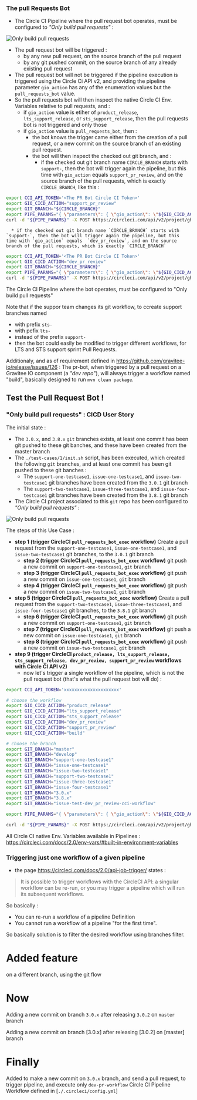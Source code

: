 ### The pull Requests Bot

* The Circle CI Pipeline where the pull request bot operates, must be configured to _"Only build pull requests"_ :

![Only build pull requests](./docs/images/ONLY_BUILD_PULL_REQUESTS.png)

* The pull request bot will be triggered :
  * by any new pull request, on the source branch of the pull request
  * by any git pushed commit, on the source branch of any already existing pull request
* The pull request bot will not be triggered if the pipeline execution is triggered using the Circle Ci API v2, and providing the pipeline parameter `gio_action` has any of the enumeration values but the `pull_requests_bot` value.
* So the pull requests bot will then inspect the native Circle CI Env. Variables relative to pull requests, and :
  * if `gio_action` value is etiher of `product_release`, `lts_support_release`, or `sts_support_release`, then the pull requests bot is not triggered and only those
  * if `gio_action` value is `pull_requests_bot`, then :
    * the bot knows the trigger came either from the creation of a pull request, or a new commit on the source branch of an existing pull request.
    * the bot will then inspect the checked out git branch, and :
      * if the checked out git branch name `CIRCLE_BRANCH` starts with `support-`, then the bot will trigger again the pipeline, but this time with `gio_action` equals  `support_pr_review`, and on the source branch of the pull requests, which is exactly `CIRCLE_BRANCH`, like this :

```bash
export CCI_API_TOKEN='<The PR Bot Circle CI Token>'
export GIO_CICD_ACTION="support_pr_review"
export GIT_BRANCH="${CIRCLE_BRANCH}"
export PIPE_PARAMS="{ \"parameters\": { \"gio_action\": \"${GIO_CICD_ACTION}\" }, \"branch\": \"${GIT_BRANCH}\" }"
curl -d "${PIPE_PARAMS}" -X POST https://circleci.com/api/v2/project/gh/gravitee-lab/poc_cci_api_one_wlfow/pipeline -H 'Accept: application/json' -H 'Content-Type: application/json' -H "Circle-Token: ${CCI_API_TOKEN}" | jq .

```

      * if the checked out git branch name `CIRCLE_BRANCH` starts with `support-`, then the bot will trigger again the pipeline, but this time with `gio_action` equals  `dev_pr_review`, and on the source branch of the pull requests, which is exactly `CIRCLE_BRANCH`

```bash
export CCI_API_TOKEN='<The PR Bot Circle CI Token>'
export GIO_CICD_ACTION="dev_pr_review"
export GIT_BRANCH="${CIRCLE_BRANCH}"
export PIPE_PARAMS="{ \"parameters\": { \"gio_action\": \"${GIO_CICD_ACTION}\" }, \"branch\": \"${GIT_BRANCH}\" }"
curl -d "${PIPE_PARAMS}" -X POST https://circleci.com/api/v2/project/gh/gravitee-lab/poc_cci_api_one_wlfow/pipeline -H 'Accept: application/json' -H 'Content-Type: application/json' -H "Circle-Token: ${CCI_API_TOKEN}" | jq .
```

The Circle CI Pipeline where the bot operates, must be configured to "Only build pull requests"

Note that if the suppor team changes its git workflow, to ccreate support branches named
* with prefix `sts-`
* with pefix `lts-`
* instead of the prefix `support-`
* then the bot could easily be modified to trigger different workflows, for LTS and STS support sprint Pull Requests.

Additionaly, and as of requirement defined in https://github.com/gravitee-io/release/issues/126 : The pr-bot, when triggered by a pull request on a Gravitee IO component (a _"dev repo"_), will always trigger a workflow named "build", basically designed to run `mvn clean package`.


## Test the Pull Request Bot !

### "Only build pull requests" : CICD User Story

The initial state :

* The `3.0.x`, and `3.8.x` `git` branches exists, at least one commit has been git pushed to these git banches, and these have been created from the master branch
* The `./test-cases/1/init.sh` script, has been executed, which created the following `git` branches, and at least one commit has been git pushed to these git banches :
  * The `support-one-testcase1`, `issue-one-testcase1`, and `issue-two-testcase1` git branches have been created from the `3.0.1` git branch
  * The `support-two-testcase1`, `issue-three-testcase1`, and `issue-four-testcase1` git branches have been created from the `3.8.1` git branch
* The Circle CI project associated to this `git` repo has been configured to _"Only build pull requests"_ :

![Only build pull requests](./docs/images/ONLY_BUILD_PULL_REQUESTS.png)


The steps of this Use Case :

  * **step 1 (trigger CircleCI `pull_requests_bot_exec` workflow)** Create a pull request from the `support-one-testcase1`, `issue-one-testcase1`, and `issue-two-testcase1` git branches, to the `3.0.1` git branch
    * **step 2 (trigger CircleCI `pull_requests_bot_exec` workflow)** git push a new commit on `support-one-testcase1`, `git` branch
    * **step 3 (trigger CircleCI `pull_requests_bot_exec` workflow)** git push a new commit on `issue-one-testcase1`, `git` branch
    * **step 4 (trigger CircleCI `pull_requests_bot_exec` workflow)** git push a new commit on `issue-two-testcase1`, `git` branch
  * **step 5 (trigger CircleCI `pull_requests_bot_exec` workflow)** Create a pull request from the `support-two-testcase1`, `issue-three-testcase1`, and `issue-four-testcase1` git branches, to the `3.8.1` git branch
    * **step 6 (trigger CircleCI `pull_requests_bot_exec` workflow)** git push a new commit on `support-one-testcase1`, `git` branch
    * **step 7 (trigger CircleCI `pull_requests_bot_exec` workflow)** git push a new commit on `issue-one-testcase1`, `git` branch
    * **step 8 (trigger CircleCI `pull_requests_bot_exec` workflow)** git push a new commit on `issue-two-testcase1`, `git` branch
  * **step 9 (trigger CircleCI `product_release, lts_support_release, sts_support_release, dev_pr_review, support_pr_review` workflows with Circle CI API v2)**
    * now let's trigger a single workflow of the pipeline, which is not the pull request bot (that's what the pull request bot will do) :

```bash
export CCI_API_TOKEN='xxxxxxxxxxxxxxxxxxxxx'

# choose the workflow
export GIO_CICD_ACTION="product_release"
export GIO_CICD_ACTION="lts_support_release"
export GIO_CICD_ACTION="sts_support_release"
export GIO_CICD_ACTION="dev_pr_review"
export GIO_CICD_ACTION="support_pr_review"
export GIO_CICD_ACTION="build"

# choose the branch
export GIT_BRANCH="master"
export GIT_BRANCH="develop"
export GIT_BRANCH="support-one-testcase1"
export GIT_BRANCH="issue-one-testcase1"
export GIT_BRANCH="issue-two-testcase1"
export GIT_BRANCH="support-two-testcase1"
export GIT_BRANCH="issue-three-testcase1"
export GIT_BRANCH="issue-four-testcase1"
export GIT_BRANCH="3.0.x"
export GIT_BRANCH="3.8.x"
export GIT_BRANCH="issue-test-dev_pr_review-cci-workflow"

export PIPE_PARAMS="{ \"parameters\": { \"gio_action\": \"${GIO_CICD_ACTION}\", \"pull_req_bot_image_tag\": \"stable-latest\" }, \"branch\": \"${GIT_BRANCH}\" }"

curl -d "${PIPE_PARAMS}" -X POST https://circleci.com/api/v2/project/gh/gravitee-lab/poc_cci_api_one_wlfow/pipeline -H 'Accept: application/json' -H 'Content-Type: application/json' -H "Circle-Token: ${CCI_API_TOKEN}" | jq .

```

All Circle CI native Env. Variables available in Pipelines : https://circleci.com/docs/2.0/env-vars/#built-in-environment-variables

### Triggering just one workflow of a given pipeline

* the page https://circleci.com/docs/2.0/api-job-trigger/ states :

>
>  It is possible to trigger workflows with the CircleCI API: a singular workflow can be re-run, or you may trigger a pipeline which will run its subsequent workflows.
>

So basically :

* You can re-run a workflow of a pipeline Definition
* You cannot run a workflow of a pipeline "for the first time".

So basically solution is to filter the desired workflow using branches filter.


# Added feature

on a different branch, using the git flow


# Now

Adding a new commit on branch `3.0.x` after releasing `3.0.2` on `master` branch

Adding a new commit on branch [3.0.x] after releasing [3.0.2] on [master] branch


# Finally

Added to make a new commit on `3.0.x` branch, and send a pull request, to trigger pipeline, and execute only `dev-pr-workflow` Circle CI Pipeline Workflow defined in [`./.circleci/config.yml`]
